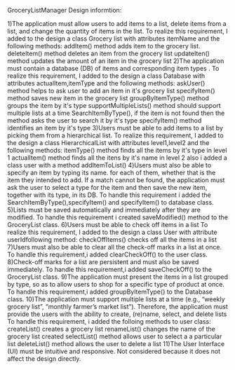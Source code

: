 GroceryListManager Design informtion:

1)The application must allow users to add items to a list, delete items from a list, and change the quantity
of items in the list. 
To realize this requirement, I added to the design a class Grocery list with attributes itemName and the following methods:
addItem() method adds item to the grocery list.
deleteItem() method deletes an item from the grocery list
updateIten() method updates the amount of an item in the grocery list
2)The application must contain a database (DB) of items and corresponding item types .
To realize this requirement, I added to the design a class Database with attributes actualItem,itemType and the following methods:
askUser() method helps to ask user to add an item in it's grocery list
specifyItem() method saves new item in the grocery list
groupByItemType() method groups the item by it's type
supportMultipleLists() method should support multiple lists at a time
SearchItemByType(), if the item is not found then the method asks the user to search it by it's type
specifyItem() method identifies an item by it's type
3)Users must be able to add items to a list by picking them from a hierarchical list.
To realize this requirement, I added to the design a class HierarchicalList with attributes level1,level2 and the following methods:
itemType() method finds all the items by it's type in level 1
actualItem() method finds all the itens by it's name in level 2
also i added a class user with a method addItemToList()
4)Users must also be able to specify an item by typing its name. for each
of them, whether that is the item they intended to add. If a match cannot be found, the
application must ask the user to select a type for the item and then save the new item,
together with its type, in its DB.
To handle this requirement i added the SearchItemByType(),specifyItem() and specifyItem() to database class.
5)Lists must be saved automatically and immediately after they are modified.
To handle this requirement i created saveModified() method to the GroceryList class.
6)Users must be able to check off items in a list
To realize this requirement, I added to the design a class User with attribute userIdfollowing method:
checkOffItems() checks off all the items in a list
7)Users must also be able to clear all the check-off marks in a list at once.
To handle this requirement,i added cIearCheckOff() to the user class.
8)Check-off marks for a list are persistent and must also be saved immediately.
To handle this requirement,i added saveCheckOff() to the GroceryList class.
9)The application must present the items in a list grouped by type, so as to allow users to
shop for a specific type of product at once.
To handle this requirement,i added groupByltemType() to the Database class.
10)The application must support multiple lists at a time (e.g., “weekly grocery list”, “monthly
farmer’s market list”). Therefore, the application must provide the users with the ability to
create, (re)name, select, and delete lists
To handle this requirement, i added the folloing methods to user class:
createList() creates a grocery list
renameList() changes the name of the grocery list created
selectList() method allows user to select a a particular list
deleteList() method allows the user to delete  a list
11)The User Interface (UI) must be intuitive and responsive.
Not considered because it does not affect the design directly.





